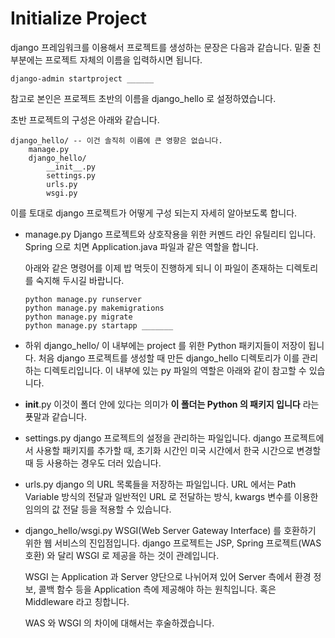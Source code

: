 # Initialize Project

django 프레임워크를 이용해서 프로젝트를 생성하는 문장은 다음과 같습니다. 밑줄 친 부분에는 프로젝트 자체의 이름을 입력하시면 됩니다.

```
django-admin startproject ______
```

참고로 본인은 프로젝트 초반의 이름을 django_hello 로 설정하였습니다.

초반 프로젝트의 구성은 아래와 같습니다.

```
django_hello/ -- 이건 솔직히 이름에 큰 영향은 없습니다.
    manage.py
    django_hello/
        __init__.py
        settings.py
        urls.py
        wsgi.py
```

이를 토대로 django 프로젝트가 어떻게 구성 되는지 자세히 알아보도록 합니다.

- manage.py 
    Django 프로젝트와 상호작용을 위한 커멘드 라인 유틸리티 입니다. Spring 으로 치면 Application.java 파일과 같은 역할을 합니다. 
    
    아래와 같은 명령어를 이제 밥 먹듯이 진행하게 되니 이 파일이 존재하는 디렉토리를 숙지해 두시길 바랍니다.

    ```
    python manage.py runserver
    python manage.py makemigrations
    python manage.py migrate
    python manage.py startapp _______
    ```

- 하위 django_hello/ 
    이 내부에는 project 를 위한 Python 패키지들이 저장이 됩니다. 처음 django 프로젝트를 생성할 때 만든 django_hello 디렉토리가 이를 관리하는 디렉토리입니다. 이 내부에 있는 py 파일의 역할은 아래와 같이 참고할 수 있습니다.

- __init__.py
    이것이 폴더 안에 있다는 의미가 **이 폴더는 Python 의 패키지 입니다** 라는 푯말과 같습니다.

- settings.py
    django 프로젝트의 설정을 관리하는 파일입니다. django 프로젝트에서 사용할 패키지를 추가할 때, 초기화 시간인 미국 시간에서 한국 시간으로 변경할 때 등 사용하는 경우도 더러 있습니다.

- urls.py
    django 의 URL 목록들을 저장하는 파일입니다. URL 에서는 Path Variable 방식의 전달과 일반적인 URL 로 전달하는 방식, kwargs 변수를 이용한 임의의 값 전달 등을 적용할 수 있습니다.

- django_hello/wsgi.py
    WSGI(Web Server Gateway Interface) 를 호환하기 위한 웹 서비스의 진입점입니다. django 프로젝트는 JSP, Spring 프로젝트(WAS 호환) 와 달리 WSGI 로 제공을 하는 것이 관례입니다.

    WSGI 는 Application 과 Server 양단으로 나뉘어져 있어 Server 측에서 환경 정보, 콜백 함수 등을 Application 측에 제공해야 하는 원칙입니다. 혹은 Middleware 라고 칭합니다.

    WAS 와 WSGI 의 차이에 대해서는 후술하겠습니다.
    

    